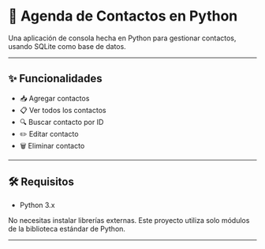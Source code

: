 # 📒 Agenda de Contactos en Python

Una aplicación de consola hecha en Python para gestionar contactos, usando SQLite como base de datos.

---

## ✨ Funcionalidades

- 📥 Agregar contactos
- 📋 Ver todos los contactos
- 🔍 Buscar contacto por ID
- ✏️ Editar contacto
- 🗑️ Eliminar contacto

---

## 🛠 Requisitos

- Python 3.x

No necesitas instalar librerías externas. Este proyecto utiliza solo módulos de la biblioteca estándar de Python.

---

